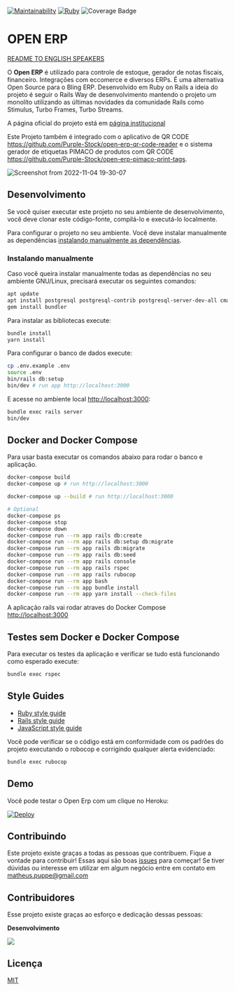 [![Maintainability](https://api.codeclimate.com/v1/badges/08231e31f9e94ae977af/maintainability)](https://codeclimate.com/github/Purple-Stock/open-erp/maintainability)
[![Ruby](https://github.com/Purple-Stock/open-erp/actions/workflows/main.yml/badge.svg)](https://github.com/Purple-Stock/open-erp/actions/workflows/main.yml)
![Coverage Badge](coverage/coverage.svg)

# OPEN ERP
[README TO ENGLISH SPEAKERS](https://github.com/Purple-Stock/open-erp/blob/main/README-english-version.MD)


O **Open ERP** é utilizado para controle de estoque, gerador de notas fiscais, financeiro. Integrações com eccomerce e diversos ERPs. É uma alternativa Open Source para o Bling ERP. Desenvolvido em Ruby on Rails a ideia do projeto é seguir o Rails Way de desenvolvimento mantendo o projeto um monolíto utilizando as últimas novidades da comunidade Rails como Stimulus, Turbo Frames, Turbo Streams.

A página oficial do projeto está em [página institucional](https://purplestock.com.br/)

Este Projeto também é integrado com o aplicativo de QR CODE https://github.com/Purple-Stock/open-erp-qr-code-reader e o sistema gerador de etiquetas PIMACO de produtos com QR CODE https://github.com/Purple-Stock/open-erp-pimaco-print-tags.

![Screenshot from 2022-11-04 19-30-07](https://user-images.githubusercontent.com/8432835/200084193-5c591172-c698-4e95-a849-f49f781a2b25.png)

## Desenvolvimento

Se você quiser executar este projeto no seu ambiente de desenvolvimento,
você deve clonar este código-fonte, compilá-lo e executá-lo localmente.

Para configurar o projeto no seu ambiente. Você deve instalar manualmente as dependências
[instalando manualmente as dependências](#instalando-manualmente).

### Instalando manualmente

Caso você queira instalar manualmente todas as dependências no seu ambiente GNU/Linux,
precisará executar os seguintes comandos:

```sh
apt update
apt install postgresql postgresql-contrib postgresql-server-dev-all cmake nodejs libpq-dev
gem install bundler
```

Para instalar as bibliotecas execute:

```sh
bundle install
yarn install
```

Para configurar o banco de dados execute:

```sh
cp .env.example .env
source .env
bin/rails db:setup
bin/dev # run app http://localhost:3000
```

E acesse no ambiente local [http://localhost:3000](http://localhost:3000):

```sh
bundle exec rails server
bin/dev
```

## Docker and Docker Compose

Para usar basta executar os comandos abaixo para rodar o banco e aplicação.

```sh
docker-compose build
docker-compose up # run http://localhost:3000

docker-compose up --build # run http://localhost:3000

# Optional
docker-compose ps
docker-compose stop
docker-compose down
docker-compose run --rm app rails db:create
docker-compose run --rm app rails db:setup db:migrate
docker-compose run --rm app rails db:migrate
docker-compose run --rm app rails db:seed
docker-compose run --rm app rails console
docker-compose run --rm app rails rspec
docker-compose run --rm app rails rubocop
docker-compose run --rm app bash
docker-compose run --rm app bundle install
docker-compose run --rm app yarn install --check-files
```

A aplicação rails vai rodar atraves do Docker Compose [http://localhost:3000](http://localhost:3000)

## Testes sem Docker e Docker Compose

Para executar os testes da aplicação e verificar se tudo está funcionando como
esperado execute:

```sh
bundle exec rspec
```

## Style Guides

- [Ruby style guide](https://github.com/bbatsov/ruby-style-guide)
- [Rails style guide](https://github.com/bbatsov/rails-style-guide)
- [JavaScript style guide](https://github.com/airbnb/javascript)

Você pode verificar se o código está em conformidade com os padrões do projeto
executando o robocop e corrigindo qualquer alerta evidenciado:

```sh
bundle exec rubocop
```

## Demo

Você pode testar o Open Erp com um clique no Heroku:

[![Deploy](https://www.herokucdn.com/deploy/button.svg)](https://heroku.com/deploy?template=https://github.com/puppe1990/open-erp)

## Contribuindo

Este projeto existe graças a todas as pessoas que contribuem. Fique a vontade para contribuir! Essas aqui são boas [issues](https://github.com/puppe1990/open-erp/issues?q=is%3Aissue+is%3Aopen+label%3A%22good+first+issue%22) para começar! Se tiver dúvidas ou interesse em utilizar em algum negócio entre em contato em matheus.puppe@gmail.com

## Contribuidores

Esse projeto existe graças ao esforço e dedicação dessas pessoas:

**Desenvolvimento**

<a href="https://github.com/puppe1990/open-erp/graphs/contributors">
  <img src="https://contrib.rocks/image?repo=puppe1990/open-erp" />
</a>

## Licença

[MIT](https://github.com/puppe1990/open-erp/blob/master/LICENSE)
